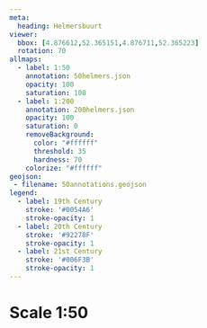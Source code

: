 ```yaml
---
meta:
  heading: Helmersbuurt
viewer:
  bbox: [4.876612,52.365151,4.876711,52.365223]
  rotation: 70
allmaps:
  - label: 1:50
    annotation: 50helmers.json
    opacity: 100
    saturation: 100
  - label: 1:200
    annotation: 200helmers.json
    opacity: 100
    saturation: 0
    removeBackground:
      color: "#ffffff"
      threshold: 35
      hardness: 70
    colorize: "#ffffff"
geojson:
 - filename: 50annotations.geojson
legend:
  - label: 19th Century
    stroke: '#0054A6'
    stroke-opacity: 1
  - label: 20th Century
    stroke: '#92278F'
    stroke-opacity: 1
  - label: 21st Century
    stroke: '#006F3B'
    stroke-opacity: 1
---
```

# Scale 1:50
